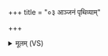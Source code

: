 +++
title = "०३ आञ्जनं पृथिव्याम्"

+++
<details><summary>मूलम् (VS)</summary>

आञ्ज॑नं पृथि॒व्यां जा॒तं भ॒द्रं पु॑रुष॒जीव॑नम्। कृ॒णोत्वप्र॑मायुकं॒ रथ॑जूति॒मना॑गसम् ॥
</details>